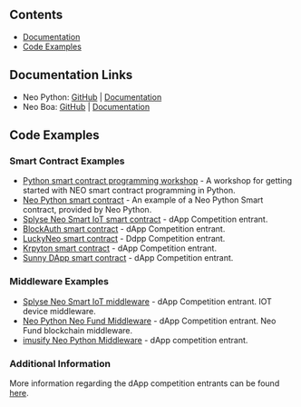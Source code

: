 <p align="center">

## Contents
- [Documentation](#documentation-links)
- [Code Examples](#code-examples)


## Documentation Links
- Neo Python: [GitHub](https://github.com/CityOfZion/neo-python/) | [Documentation](https://neo-python.readthedocs.io/en/latest/)
- Neo Boa: [GitHub](https://github.com/CityOfZion/neo-boa) | [Documentation](http://neo-boa.readthedocs.io/en/latest/)


## Code Examples

### Smart Contract Examples
- [Python smart contract programming workshop](https://github.com/CityOfZion/python-smart-contract-workshop) - A workshop for getting started with NEO smart contract programming in Python.
- [Neo Python smart contract](https://github.com/CityOfZion/neo-python/blob/master/examples/smart-contract.py) - An example of a Neo Python Smart contract, provided by Neo Python.
- [Splyse Neo Smart IoT smart contract](https://github.com/Splyse/neo-smart-iot/blob/master/elcaro-contract.py) - dApp Competition entrant.
- [BlockAuth smart contract](https://github.com/CityOfZion/neo-python/blob/master/examples/smart-contract.py) - dApp Competition entrant.
- [LuckyNeo smart contract](https://github.com/mmoravec/luckyneo/blob/master/LuckyNeo.py) - Ddpp Competition entrant.
- [Krpyton smart contract](https://github.com/MediaServe/KRYPTON/blob/master/contract/krypton.py) - dApp Competition entrant.
- [Sunny DApp smart contract](https://github.com/JorritvandenBerg/sunny-dapp/blob/master/smartcontract/sunny_dapp.py) - dApp Competition entrant.

### Middleware Examples
- [Splyse Neo Smart IoT middleware](https://github.com/Splyse/neo-smart-iot/blob/master/neo-pubsub.py) - dApp Competition entrant. IOT device middleware.
- [Neo Python Neo Fund Middleware](https://github.com/nickazg/neo-fund/blob/master/neo-fund-py/neo-fund-prompt.py) - dApp Competition entrant. Neo Fund blockchain middleware.
- [imusify Neo Python Middleware](https://github.com/imusify/blockchain-middleware/tree/imusify2/imusify) - dApp competition entrant.

### Additional Information
More information regarding the dApp competition entrants can be found [here](https://medium.com/proof-of-working/coz-first-dapps-competition-dapp-review-3a6b284afaef).

</p>
